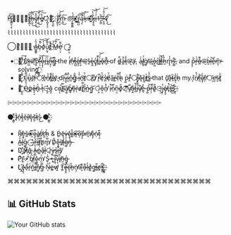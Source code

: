H҉̷̡͇̮̩͔̀̄͠ͅ⎔̴̡͔̦͇͇̋͌t̷̸̲̟̻̽͂͠ͅh̷̶̖̫͎̆̓̚͜͝ȩ̸̢̜̮͋̐͜͠ŗ̵͖̈́̀̎͜͝e̸̷̻̔̏͠⎔̷̧͍̟͇͇̓👋҈̃͏͏̷̛͎̦̱̲ͅ, Į̸̛̳̯̑͗ͅ'̴̟͉̟͋̈́̚͝m̵̞̪̎͜͠ @̷̡̛̮͇̭̳̈́̓⦿̸̡̻̺͈̳̓r̴̡̻̺̀͆͠ą̵͕̤̓̏̚͝k̵̝̀͗͠⦿̵̡̭̯̱̑́̓͝k̶̡̭̯̱̑́̓͝i̶̠̒̈́͆͝1̵̢̲̼̍͘̚9̵͓̰̱̐̈́̌̔͝4̸̗̞̎͜͠

⌇⌇⌇⌇⌇⌇⌇⌇⌇⌇⌇⌇⌇⌇⌇⌇⌇⌇⌇⌇⌇⌇⌇⌇⌇⌇⌇⌇⌇⌇⌇⌇⌇⌇⌇⌇

◯̴̛̖̠̖͖͑̓ Á̵̻̱͇̟̋̓b̷̘̣̀͒̚͝o̸̖̾̓͠͝ů̴̹̰̘͌̓t̸̛̳̓̋̕ ̶̖̊́͠M̶̲̓̔͠è̷̛̜̤͌ͅ ◯̵̛͍̘̰͑
* ҉👀҉̸̠̽̌͠ E̸̠̽̌x̵̤̺̄⦾̷̛̭̀͝p̵̛̭̀l̵̛̩͉̐͝o̶̧͙̊̽͠ͅr̵̡̈́i̴̻͑̄ṇ̶̡̂͝ͅg̶̳̿҉ the i̸̖̓n̶̗̾̕t̶̪̺͊è̸̝̞͑r̶̹̬̽⦾̵̱̆s̵̱̆ȩ̷̼̓c̸̢̥̓t̵̻̀͌i̷̡̓̈́͝o̶̟̎n̶̡̅̌҉ of d̵̻̆̄a̵̭̒̌t̵̯̆̓⦾̴̛̙͗a̴̛̙͗, a̶̦͐̍l̸̺̬̈́g̸̢̀⦾̶̢͖̓o̶̢͖̓r̸̔͜i̸̪̾͝t̶̰̍̾h̷̯̅̍m̵̢̠̒̓s̶̛̞̳͌, and p̷̨̹̋̀r̶̮̉̀o̶̲̐͊⦾̶̮̀b̶̮̀l̷̩͝ḛ̶̌m̴̬̣̏̕-solving҈̛̞̳̘̱
* 🌱҉̷͉̙̿̂ C̶͉̙̿̂ṷ̴̆͗r̸̭̄r̵̦̈́͝⚪̷̙̽e̵̙̽n̸̠̓͐t̶̻͌̇ḻ̶̾y̸̬̓҉ dǐ̵̜v̴̰͓̿̄i̷̺̋̽n̵̬̊g̶̲͌̑҉ i̴̠̐̍ń̴̛̘ṫ̸̠̚⚪̸̟͒ơ̸̟͒ r̶̛̯̿ȩ̸̈́̌s̵̪̔̕ȩ̸̈́̌a̶̱͂r̵̻̍c̶̣̄̿h̴̢̀͒ p̴̺͗r̵̭̐̚⚪̸̩̈́j̴̯̦̅ę̵͊c̶̢̟̏t̸̪̓s̶̺̈́̾҉ that ĉ̸̥a̶̭̐ṯ̴̃c̶͍͉̃̉h̵̖͗ my ī̸͎n̸̠̈́̊t̵̰̾̕ȩ̸̩̅̓r̸͕̍⚪̵̛̤̠e̵̛̤̠ś̵̮t̸͓̎̈
* 💞️҈̛̦̭̰ O̶͐͛͜p̷͚̀ȩ̶̜̘̔n̴͓̈̓҉ t̶͕̔⎔̴̪̝̽o̴̪̝̽ co̴̦̝̚l̸̻̿ľ̴̤a̸̧̺̋b̸͇̘̆o̶̧̎r̵͔̀a̷̛̬t̸̝̎̿ȉ̵͎̊n̵̪̔g̵̪͝ ⎔̵̠̯̐o̵̠̯̐n̸̖̓̽ i̵̹̚͝n̴̠̍̋n̵̜̮̏ŏ̸̥̌⎔̸̮̿̕v̸̮̿̕a̶̧̱̐t̶̺̉̌i̴̜̎̑v̸̖̦͌è̶̲̖̽ p̶̺͒͝r̵̦̗̋̌o̸̫̐͂⎔̴̬̹̒j̴̬̹̒ȩ̸̖̬͐c̶̟̈́̽t̶̻͘͜͝s̶̩̈́҈̛̤̠̗

⌲⌲⌲⌲⌲⌲⌲⌲⌲⌲⌲⌲⌲⌲⌲⌲⌲⌲⌲⌲⌲⌲⌲⌲⌲⌲⌲⌲⌲⌲⌲⌲

⚫҉̴̝̳̠̓̃ Ì̴̝n̴͓͐t̵̯̱̽ȇ̶̹r̸̞̊ȩ̴̖̍s̶̰̠̃t̴̜̀s̴̘̓͜ ⚫҉̴̝̳̠̓̃
* R̸͎̅ẹ̵̢̀s̵̲̑⦿̵̝̿ȩ̵̝̿à̸̻r̸̹̈́c̶̛͖h̴̠̉ & D̵̲͑ē̶̡v̵̜̙͑ȩ̷̟̽l̴̳̂⦿̶͔͝o̶͔͝p̶̝̓m̸̘̋ȩ̷̩̐n̴̩̍t̶̹̯͊
* A̵̺̓l̵̟̈́g̵̼̘̒◯̶̝̂r̶̝̂i̶̲͝t̸̨̖͘h̸̟̊m̸̥̿ D̸̤͒ȩ̴̯̩̐s̸̛̱̀i̶̢̾g̵̰̀n̶̡̠̾
* D҉̮̾ä̸̟́t̶̜̑à̵̭҉ A̶̢̰̓n̴̳̍a̴̡̐l̶̯̀⎔̷͎͗y̶͎͗s̷̱̔i̶̖̐s̸̙͂
* P҉̬̈͒ŕ̷̙⚬̸̩̑̉b̸̩̑̉l̷͎̈́ȩ̴̻̞̽m̸̫̈́ S̵̬̓⚬̴̢̬͝l̴̢̬͝v̵̹̘̑i̸̯̾n̶̰̆g̵̡̓
* L҉̬̲̍ȩ̷̮͎̾a̴̖̽̚r̴̝̈́n̵͚̆̇i̶̻̅̅n̸̮͍̊g̵̤̿ N̶͕̏̚ė̵̳w̸̛͎͉ T̵̻͠ȩ̶͈̯̍̚c̴̨̩̀h̶̙̏n̸̖̗̍⦾̴̝͌o̴̝͌l̶̠̒o̸͚̔g̶̱̕i̵̻̅ȩ̸̦̓s̶̹̳̿҈̛̳̱̳

⌘⌘⌘⌘⌘⌘⌘⌘⌘⌘⌘⌘⌘⌘⌘⌘⌘⌘⌘⌘⌘⌘⌘⌘⌘⌘⌘⌘⌘⌘⌘⌘⌘

## 📊 GitHub Stats
![Your GitHub stats](https://github-readme-stats.vercel.app/api?username=rakki194&show_icons=true)
